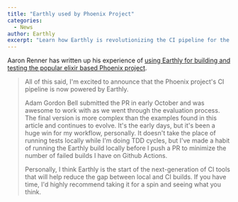 ```yaml
---
title: "Earthly used by Phoenix Project"
categories:
  - News
author: Earthly
excerpt: "Learn how Earthly is revolutionizing the CI pipeline for the popular elixir based Phoenix project, making it easier to build and test. Discover how this next-generation CI tool is bridging the gap between local and CI builds, and why it's worth giving it a try."
---
```

Aaron Renner has written up his experience of [using Earthly for building and testing the popular elixir based Phoenix project](https://www.phoenixframework.org/blog/improving-testing-and-continuous-integration-in-phoenix).

> All of this said, I'm excited to announce that the Phoenix project's CI pipeline is now powered by Earthly.
>
>Adam Gordon Bell submitted the PR in early October and was awesome to work with as we went through the evaluation process. The final version is more complex than the examples found in this article and continues to evolve. It's the early days, but it's been a huge win for my workflow, personally. It doesn't take the place of running tests locally while I'm doing TDD cycles, but I've made a habit of running the Earthly build locally before I push a PR to minimize the number of failed builds I have on Github Actions.
>
>Personally, I think Earthly is the start of the next-generation of CI tools that will help reduce the gap between local and CI builds. If you have time, I'd highly recommend taking it for a spin and seeing what you think.
